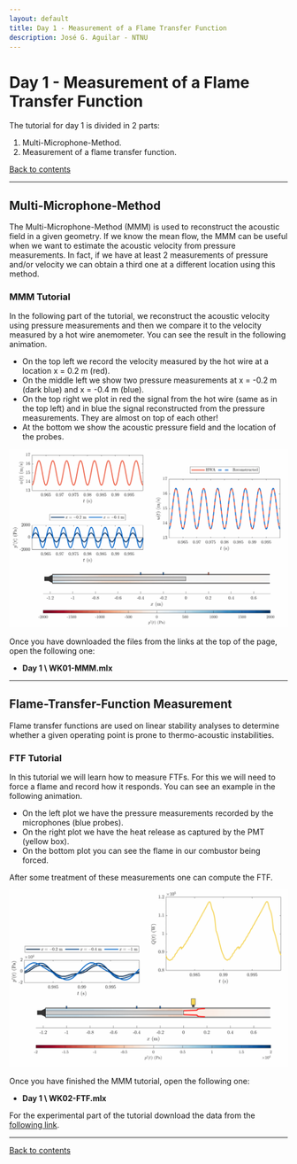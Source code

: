 ```yaml
---
layout: default
title: Day 1 - Measurement of a Flame Transfer Function
description: José G. Aguilar - NTNU
---
```

# Day 1 - Measurement of a Flame Transfer Function

The tutorial for day 1 is divided in 2 parts:
1. Multi-Microphone-Method.
2. Measurement of a flame transfer function.

[Back to contents](./)

* * *

## Multi-Microphone-Method
The Multi-Microphone-Method (MMM) is used to reconstruct the acoustic field in a given geometry. If we know the mean flow, the MMM can be useful when we want to estimate the acoustic velocity from pressure measurements. In fact, if we have at least 2 measurements of pressure and/or velocity we can obtain a third one at a different location using this method. 

### MMM Tutorial 
In the following part of the tutorial, we reconstruct the acoustic velocity using pressure measurements and then we compare it to the velocity measured by a hot wire anemometer. You can see the result in the following animation.

* On the top left we record the velocity measured by the hot wire at a location x = 0.2 m (red).
* On the middle left we show two pressure measurements at x = -0.2 m (dark blue) and x = -0.4 m (blue).
* On the top right we plot in red the signal from the hot wire (same as in the top left) and in blue the signal reconstructed from the pressure measurements. They are almost on top of each other!
* At the bottom we show the acoustic pressure field and the location of the probes. 

![MMM_gif](/assets/MMM.gif)


Once you have downloaded the files from the links at the top of the page, open the following one:
*  **Day 1 \ WK01-MMM.mlx**

* * * 

## Flame-Transfer-Function Measurement
Flame transfer functions are used on linear stability analyses to determine whether a given operating point is prone to thermo-acoustic instabilities.  

### FTF Tutorial 
In this tutorial we will learn how to measure FTFs. For this we will need to force a flame and record how it responds. You can see an example in the following animation.

* On the left plot we have the pressure measurements recorded by the microphones (blue probes).
* On the right plot we have the heat release as captured by the PMT (yellow box).
* On the bottom plot you can see the flame in our combustor being forced. 

After some treatment of these measurements one can compute the FTF. 

![FTF_gif](/assets/FTF.gif)

Once you have finished the MMM tutorial, open the following one:
*  **Day 1 \ WK02-FTF.mlx** 

For the experimental part of the tutorial download the data from the [following link](https://bit.ly/3cu1jDt). 

* * *

[Back to contents](./)
